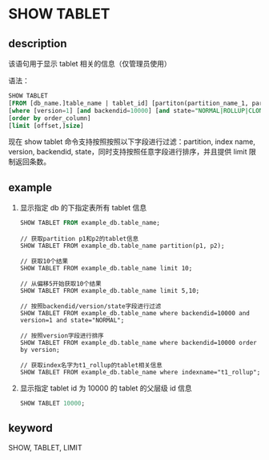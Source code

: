 # SHOW TABLET

## description

该语句用于显示 tablet 相关的信息（仅管理员使用）

语法：

```sql
SHOW TABLET
[FROM [db_name.]table_name | tablet_id] [partiton(partition_name_1, partition_name_1)]
[where [version=1] [and backendid=10000] [and state="NORMAL|ROLLUP|CLONE|DECOMMISSION"]]
[order by order_column]
[limit [offset,]size]
```

现在 show tablet 命令支持按照按照以下字段进行过滤：partition, index name, version, backendid,
state，同时支持按照任意字段进行排序，并且提供 limit 限制返回条数。

## example

1. 显示指定 db 的下指定表所有 tablet 信息

    ```sql
    SHOW TABLET FROM example_db.table_name;
    ```

    ```plain text
    // 获取partition p1和p2的tablet信息
    SHOW TABLET FROM example_db.table_name partition(p1, p2);

    // 获取10个结果
    SHOW TABLET FROM example_db.table_name limit 10;

    // 从偏移5开始获取10个结果
    SHOW TABLET FROM example_db.table_name limit 5,10;

    // 按照backendid/version/state字段进行过滤
    SHOW TABLET FROM example_db.table_name where backendid=10000 and version=1 and state="NORMAL";

    // 按照version字段进行排序
    SHOW TABLET FROM example_db.table_name where backendid=10000 order by version;

    // 获取index名字为t1_rollup的tablet相关信息
    SHOW TABLET FROM example_db.table_name where indexname="t1_rollup";
    ```

2. 显示指定 tablet id 为 10000 的 tablet 的父层级 id 信息

    ```sql
    SHOW TABLET 10000;
    ```

## keyword

SHOW, TABLET, LIMIT
